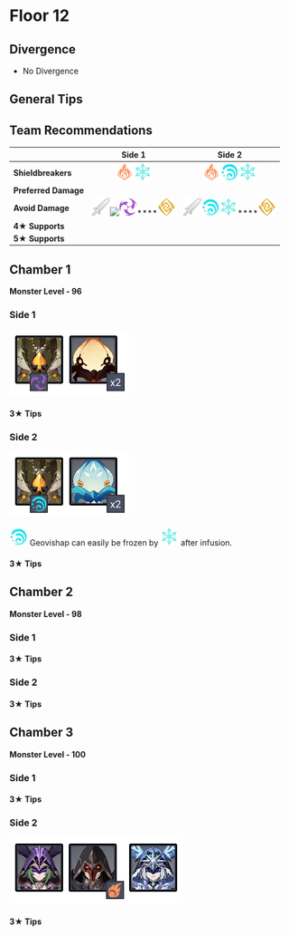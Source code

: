 # Floor 12

## Divergence

* No Divergence

## General Tips

## Team Recommendations

|  | Side 1 | Side 2 |
| :--- | :---: | :---: |
| **Shieldbreakers** | ![](../../.gitbook/assets/pyro_small.png)![](../../.gitbook/assets/cryo_small.png) | ![](../../.gitbook/assets/pyro_small.png)![](../../.gitbook/assets/hydro_small.png)![](../../.gitbook/assets/cryo_small.png) |
| **Preferred Damage** |  |  |
| **Avoid Damage** | ![](../../.gitbook/assets/physical_small.png)![](https://firebasestorage.googleapis.com/v0/b/gitbook-28427.appspot.com/o/assets%2F-MVAGyyACcSzyzfmgy7f%2Fsync%2F485abc41b72e4fb75fd6cf1b2c21d83a5da9a05c.png?generation=1615182625871961&alt=media)![](../../.gitbook/assets/electro_small.png)\*\*\*\*![](../../.gitbook/assets/geo_small.png) | ![](../../.gitbook/assets/physical_small.png)![](../../.gitbook/assets/hydro_small.png)![](../../.gitbook/assets/cryo_small.png)\*\*\*\*![](../../.gitbook/assets/geo_small.png) |
| **4**★ **Supports** |  |  |
| **5**★ **Supports** |  |  |

## Chamber 1

**Monster Level - 96**

### Side 1

![](../../.gitbook/assets/12-1-1%20%282%29.png)

#### 3★ Tips

### Side 2

![](../../.gitbook/assets/12-1-2%20%282%29.png)

![](../../.gitbook/assets/hydro_small.png) Geovishap can easily be frozen by ![](../../.gitbook/assets/cryo_small.png) after infusion.

#### 3★ Tips

## Chamber 2

**Monster Level - 98**

### Side 1

#### 3★ Tips

### Side 2

#### 3★ Tips

## Chamber 3

**Monster Level - 100**

### Side 1

#### 3★ Tips

### Side 2

![](../../.gitbook/assets/12-3-2.png)

#### 3★ Tips

